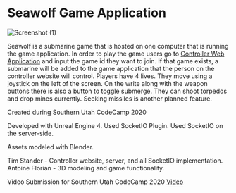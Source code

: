 # Seawolf Game Application

![Screenshot (1)](https://user-images.githubusercontent.com/31717032/115579977-e9b06880-a283-11eb-87e7-bf730e904954.png)

Seawolf is a submarine game that is hosted on one computer that is running the game application. In order to play the game users go to [Controller Web Application](https://seawolf-server.herokuapp.com) and input the game id they want to join. If that game exists, a submarine will be added to the game application that the person on the controller website will control. Players have 4 lives. They move using a joystick on the left of the screen. On the write along with the weapon buttons there is also a button to toggle submerge. They can shoot torpedos and drop mines currently. Seeking missiles is another planned feature. 

Created during Southern Utah CodeCamp 2020

Developed with Unreal Engine 4.
Used SocketIO Plugin.
Used SocketIO on the server-side.

Assets modeled with Blender.

Tim Stander - Controller website, server, and all SocketIO implementation.
Antoine Florian - 3D modeling and game functionality.

Video Submission for Southern Utah CodeCamp 2020 [Video](https://www.youtube.com/watch?v=cdX3QgFezSk/)
